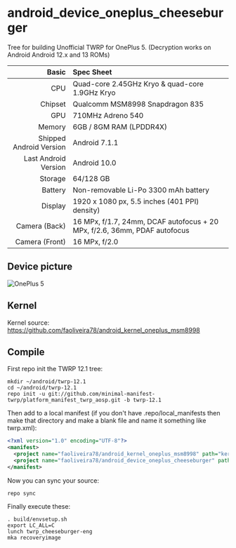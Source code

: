 # android_device_oneplus_cheeseburger

Tree for building Unofficial TWRP for OnePlus 5. (Decryption works on Android Android 12.x and 13 ROMs)

| Basic                   | Spec Sheet                                                                                                                     |
| -----------------------:|:------------------------------------------------------------------------------------------------------------------------------ |
| CPU                     | Quad-core 2.45GHz Kryo & quad-core 1.9GHz Kryo                                                                           |
| Chipset                 | Qualcomm MSM8998 Snapdragon 835                                                                                                  |
| GPU                     | 710MHz Adreno 540                                                                                                                       |
| Memory                  | 6GB / 8GM RAM (LPDDR4X)                                                                                                                     |
| Shipped Android Version | Android 7.1.1                                                                                                                            |
| Last Android Version    | Android 10.0                                                                                                                            |
| Storage                 | 64/128 GB                                                                                                                          |
| Battery                 | Non-removable Li-Po 3300 mAh battery                                                                                           |
| Display                 | 1920 x 1080 px, 5.5 inches (401 PPI) density)                                                                              |
| Camera (Back)           | 16 MPx, f/1.7, 24mm, DCAF autofocus + 20 MPx, f/2.6, 36mm, PDAF autofocus                                                                              |
| Camera (Front)          | 16 MPx, f/2.0                                                                                                   |

## Device picture

![OnePlus 5](http://image01.oneplus.cn/ebp/201706/17/291/8dc3e3d2bd22658de5f63eeb27700a83.png "OnePlus 5 in black")

## Kernel

Kernel source:
https://github.com/faoliveira78/android_kernel_oneplus_msm8998

## Compile

First repo init the TWRP 12.1 tree:

```
mkdir ~/android/twrp-12.1
cd ~/android/twrp-12.1
repo init -u git://github.com/minimal-manifest-twrp/platform_manifest_twrp_aosp.git -b twrp-12.1
```

Then add to a local manifest (if you don't have .repo/local_manifests then make that directory and make a blank file and name it something like twrp.xml):

```xml
<?xml version="1.0" encoding="UTF-8"?>
<manifest>
  <project name="faoliveira78/android_kernel_oneplus_msm8998" path="kernel/oneplus/msm8998" remote="github" revision="lineage-20"/>
  <project name="faoliveira78/android_device_oneplus_cheeseburger" path="device/oneplus/cheeseburger" remote="github" revision="android-12.1"/>
</manifest>
```

Now you can sync your source:

```
repo sync
```

Finally execute these:

```
. build/envsetup.sh
export LC_ALL=C
lunch twrp_cheeseburger-eng
mka recoveryimage
```
